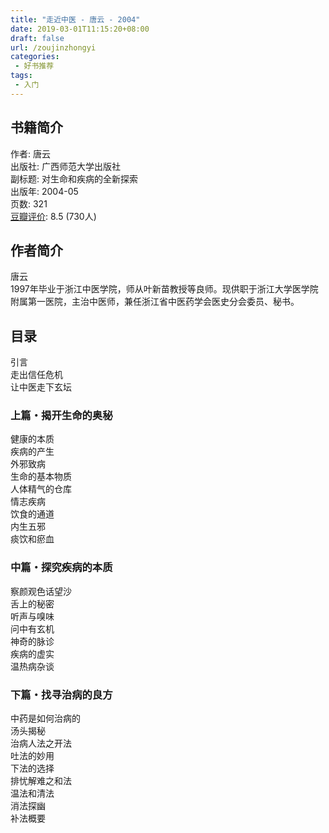 ```yaml
---
title: "走近中医 - 唐云 - 2004"
date: 2019-03-01T11:15:20+08:00
draft: false
url: /zoujinzhongyi
categories:
 - 好书推荐
tags:
 - 入门
---
```


## 书籍简介
作者:  唐云    
出版社: 广西师范大学出版社  
副标题: 对生命和疾病的全新探索  
出版年: 2004-05  
页数: 321  
[豆瓣评价](https://book.douban.com/subject/1058276/): 8.5  (730人)
   
<!--more-->

## 作者简介
唐云　  
1997年毕业于浙江中医学院，师从叶新苗教授等良师。现供职于浙江大学医学院附属第一医院，主治中医师，兼任浙江省中医药学会医史分会委员、秘书。



## 目录
引言  
走出信任危机  
让中医走下玄坛  

### 上篇・揭开生命的奥秘  
健康的本质  
疾病的产生  
外邪致病  
生命的基本物质  
人体精气的仓库  
情志疾病  
饮食的通道  
内生五邪  
痰饮和瘀血  

### 中篇・探究疾病的本质
察颜观色话望沙  
舌上的秘密  
听声与嗅味  
问中有玄机  
神奇的脉诊  
疾病的虚实  
温热病杂谈  


### 下篇・找寻治病的良方
中药是如何治病的  
汤头揭秘  
治病人法之开法  
吐法的妙用  
下法的选择  
排忧解难之和法  
温法和清法  
消法探幽  
补法概要  


